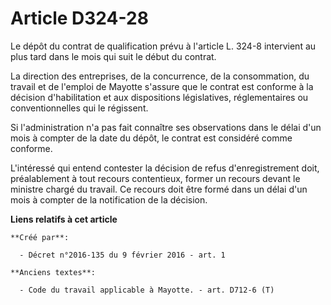 # Article D324-28

Le dépôt du contrat de qualification prévu à l'article L. 324-8  intervient au plus tard dans le mois qui suit le début du
contrat. 

La direction des entreprises, de la concurrence, de la consommation, du travail et de l'emploi de Mayotte s'assure que le
contrat est conforme à la décision d'habilitation et aux dispositions législatives, réglementaires ou conventionnelles qui le
régissent. 

Si l'administration n'a pas fait connaître ses observations dans le délai d'un mois à compter de la date du dépôt, le contrat
est considéré comme conforme. 

L'intéressé qui entend contester la décision de refus d'enregistrement doit, préalablement à tout recours contentieux, former
un recours devant le ministre chargé du travail. Ce recours doit être formé dans un délai d'un mois à compter de la
notification de la décision.

**Liens relatifs à cet article**

	**Créé par**:

	  - Décret n°2016-135 du 9 février 2016 - art. 1

	**Anciens textes**:

	  - Code du travail applicable à Mayotte. - art. D712-6 (T)
